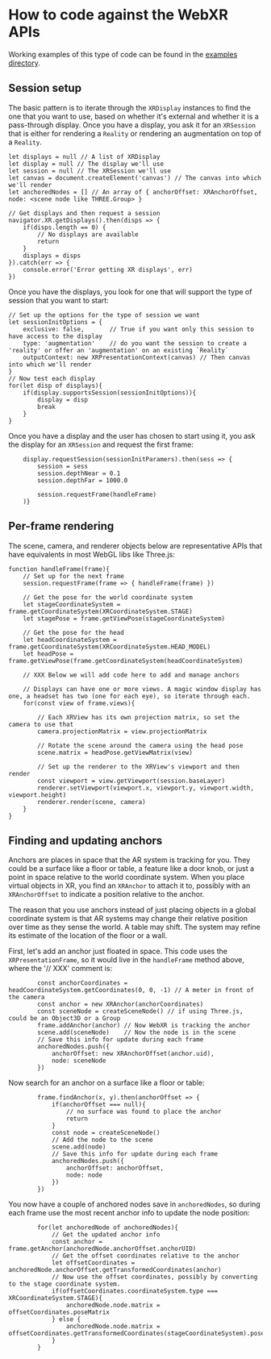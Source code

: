 # How to code against the WebXR APIs 

Working examples of this type of code can be found in the [examples directory](https://github.com/mozilla/webxr-polyfill/tree/master/examples).

## Session setup

The basic pattern is to iterate through the `XRDisplay` instances to find the one that you want to use, based on whether it's external and whether it is a pass-through display. Once you have a display, you ask it for an `XRSession` that is either for rendering a `Reality` or rendering an augmentation on top of a `Reality`.

	let displays = null // A list of XRDisplay
	let display = null // The display we'll use
	let session = null // The XRSession we'll use
	let canvas = document.createElement('canvas') // The canvas into which we'll render
	let anchoredNodes = [] // An array of { anchorOffset: XRAnchorOffset, node: <scene node like THREE.Group> }

	// Get displays and then request a session
	navigator.XR.getDisplays().then(disps => {
		if(disps.length == 0) {
			// No displays are available
			return
		}
		displays = disps
	}).catch(err => {
		console.error('Error getting XR displays', err)
	})

Once you have the displays, you look for one that will support the type of session that you want to start:

	// Set up the options for the type of session we want 
	let sessionInitOptions = {
		exclusive: false,		// True if you want only this session to have access to the display
		type: 'augmentation'	// do you want the session to create a 'reality' or offer an 'augmentation' on an existing `Reality`
		outputContext: new XRPresentationContext(canvas) // Then canvas into which we'll render
	}
	// Now test each display
	for(let disp of displays){
		if(display.supportsSession(sessionInitOptions)){
			display = disp
			break
		}
	}

Once you have a display and the user has chosen to start using it, you ask the display for an `XRSession` and request the first frame:

		display.requestSession(sessionInitParamers).then(sess => {
			session = sess
			session.depthNear = 0.1
			session.depthFar = 1000.0

			session.requestFrame(handleFrame)
		)}

## Per-frame rendering

The scene, camera, and renderer objects below are representative APIs that have equivalents in most WebGL libs like Three.js:

	function handleFrame(frame){
		// Set up for the next frame
		session.requestFrame(frame => { handleFrame(frame) })

		// Get the pose for the world coordinate system
		let stageCoordinateSystem = frame.getCoordinateSystem(XRCoordinateSystem.STAGE)
		let stagePose = frame.getViewPose(stageCoordinateSystem)

		// Get the pose for the head
		let headCoordinateSystem = frame.getCoordinateSystem(XRCoordinateSystem.HEAD_MODEL)
		let headPose = frame.getViewPose(frame.getCoordinateSystem(headCoordinateSystem)

		// XXX Below we will add code here to add and manage anchors

		// Displays can have one or more views. A magic window display has one, a headset has two (one for each eye), so iterate through each.
		for(const view of frame.views){

			// Each XRView has its own projection matrix, so set the camera to use that
			camera.projectionMatrix = view.projectionMatrix

			// Rotate the scene around the camera using the head pose
			scene.matrix = headPose.getViewMatrix(view)

			// Set up the renderer to the XRView's viewport and then render
			const viewport = view.getViewport(session.baseLayer)
			renderer.setViewport(viewport.x, viewport.y, viewport.width, viewport.height)
			renderer.render(scene, camera)
		}
	}

## Finding and updating anchors

Anchors are places in space that the AR system is tracking for you. They could be a surface like a floor or table, a feature like a door knob, or just a point in space relative to the world coordinate system. When you place virtual objects in XR, you find an `XRAnchor` to attach it to, possibly with an `XRAnchorOffset` to indicate a position relative to the anchor.

The reason that you use anchors instead of just placing objects in a global coordinate system is that AR systems may change their relative position over time as they sense the world. A table may shift. The system may refine its estimate of the location of the floor or a wall.

First, let's add an anchor just floated in space. This code uses the `XRPresentationFrame`, so it would live in the `handleFrame` method above, where the '// XXX' comment is:

			const anchorCoordinates = headCoordinateSystem.getCoordinates(0, 0, -1) // A meter in front of the camera
			const anchor = new XRAnchor(anchorCoordinates)
			const sceneNode = createSceneNode() // if using Three.js, could be an Object3D or a Group
			frame.addAnchor(anchor) // Now WebXR is tracking the anchor
			scene.add(sceneNode)	// Now the node is in the scene
			// Save this info for update during each frame
			anchoredNodes.push({
				anchorOffset: new XRAnchorOffset(anchor.uid),
				node: sceneNode
			})

Now search for an anchor on a surface like a floor or table:

			frame.findAnchor(x, y).then(anchorOffset => {
				if(anchorOffset === null){
					// no surface was found to place the anchor
					return
				}
				const node = createSceneNode()
				// Add the node to the scene
				scene.add(node)
				// Save this info for update during each frame
				anchoredNodes.push({
					anchorOffset: anchorOffset,
					node: node
				})
			})

You now have a couple of anchored nodes save in `anchoredNodes`, so during each frame use the most recent anchor info to update the node position:

			for(let anchoredNode of anchoredNodes){
				// Get the updated anchor info
				const anchor = frame.getAnchor(anchoredNode.anchorOffset.anchorUID)
				// Get the offset coordinates relative to the anchor
				let offsetCoordinates = anchoredNode.anchorOffset.getTransformedCoordinates(anchor)
				// Now use the offset coordinates, possibly by converting to the stage coordinate system.
				if(offsetCoordinates.coordinateSystem.type === XRCoordinateSystem.STAGE){
					anchoredNode.node.matrix = offsetCoordinates.poseMatrix
				} else {
					anchoredNode.node.matrix = offsetCoordinates.getTransformedCoordinates(stageCoordinateSystem).poseMatrix
				}
			}


